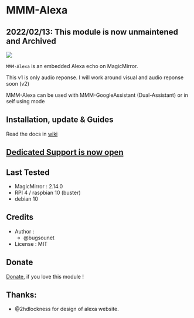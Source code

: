# MMM-Alexa

## 2022/02/13: This module is now unmaintened and Archived

![](https://raw.githubusercontent.com/bugsounet/MMM-Alexa/master/resources/Alexa.png)

`MMM-Alexa` is an embedded Alexa echo on MagicMirror.

This v1 is only audio reponse.
I will work around visual and audio reponse soon (v2)

MMM-Alexa can be used with MMM-GoogleAssistant (Dual-Assistant) or in self using mode

## Installation, update & Guides
Read the docs in [wiki](http://wiki.bugsounet.fr/MMM-Alexa)<br>

## [Dedicated Support is now open](http://forum.bugsounet.fr)

## Last Tested
- MagicMirror : 2.14.0
- RPI 4 / raspbian 10 (buster)
- debian 10

## Credits
- Author :
  - @bugsounet
- License : MIT

## Donate
 [Donate](https://www.paypal.com/cgi-bin/webscr?cmd=_s-xclick&hosted_button_id=TTHRH94Y4KL36&source=url), if you love this module !

## Thanks:
 * @2hdlockness for design of alexa website.
